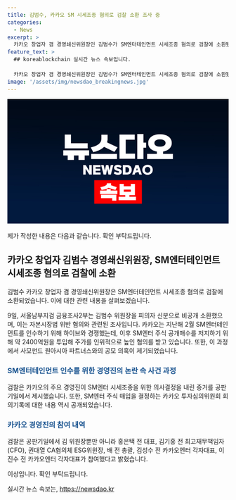 ```yaml
---
title: 김범수, 카카오 SM 시세조종 혐의로 검찰 소환 조사 중
categories:
  - News
excerpt: >
  카카오 창업자 겸 경영쇄신위원장인 김범수가 SM엔터테인먼트 시세조종 혐의로 검찰에 소환됐다. 카카오는 SM엔터 인수를 위해 약 2400억원을 투입해 시세를 인위적으로 올린 혐의를 받고 있으며, 검찰은 주요 경영진의 의사결정을 증명하는 증거를 제시했다. SM엔터 주식 매입을 결정하는 카카오 투자심의위원회 회의기록을 내놓은 것으로 알려졌으며, 현재 공판기일이 진행 중이다.
feature_text: >
  ## koreablockchain 실시간 뉴스 속보입니다.

  카카오 창업자 겸 경영쇄신위원장인 김범수가 SM엔터테인먼트 시세조종 혐의로 검찰에 소환됐다. 카카오는 SM엔터 인수를 위해 약 2400억원을 투입해 시세를 인위적으로 올린 혐의를 받고 있으며, 검찰은 주요 경영진의 의사결정을 증명하는 증거를 제시했다. SM엔터 주식 매입을 결정하는 카카오 투자심의위원회 회의기록을 내놓은 것으로 알려졌으며, 현재 공판기일이 진행 중이다.
image: '/assets/img/newsdao_breakingnews.jpg'
---
```


<p><img src="/assets/img/newsdao_breakingnews.jpg" alt="koreablockchain 속보" /></p>

<p>제가 작성한 내용은 다음과 같습니다. 확인 부탁드립니다.</p>

<h2 data-ke-size="size26">카카오 창업자 김범수 경영쇄신위원장, SM엔터테인먼트 시세조종 혐의로 검찰에 소환</h2>

<p>김범수 카카오 창업자 겸 경영쇄신위원장은 SM엔터테인먼트 시세조종 혐의로 검찰에 소환되었습니다. 이에 대한 관련 내용을 살펴보겠습니다.</p>

<p data-ke-size="size16">9일, 서울남부지검 금융조사2부는 김범수 위원장을 피의자 신분으로 비공개 소환했으며, 이는 자본시장법 위반 혐의와 관련된 조사입니다. 카카오는 지난해 2월 SM엔터테인먼트를 인수하기 위해 하이브와 경쟁했는데, 이후 SM엔터 주식 공개매수를 저지하기 위해 약 2400억원을 투입해 주가를 인위적으로 높인 혐의를 받고 있습니다. 또한, 이 과정에서 사모펀드 원아시아 파트너스와의 공모 의혹이 제기되었습니다.</p>

<h3><b><span style="color: #1a5490;">SM엔터테인먼트 인수를 위한 경영진의 논란 속 사건 과정</span></b></h3>

<p data-ke-size="size16">검찰은 카카오의 주요 경영진이 SM엔터 시세조종을 위한 의사결정을 내린 증거를 공판기일에서 제시했습니다. 또한, SM엔터 주식 매입을 결정하는 카카오 투자심의위원회 회의기록에 대한 내용 역시 공개되었습니다.</p>

<h3><b><span style="color: #1a5490;">카카오 경영진의 참여 내역</span></b></h3>

<p data-ke-size="size16">검찰은 공판기일에서 김 위원장뿐만 아니라 홍은택 전 대표, 김기홍 전 최고재무책임자(CFO), 권대열 CA협의체 ESG위원장, 배 전 총괄, 김성수 전 카카오엔터 각자대표, 이진수 전 카카오엔터 각자대표가 참여했다고 밝혔습니다.</p>

<p>이상입니다. 확인 부탁드립니다.</p>
실시간 뉴스 속보는, <a href="https://newsdao.kr" rel="dofollow">https://newsdao.kr</a>


